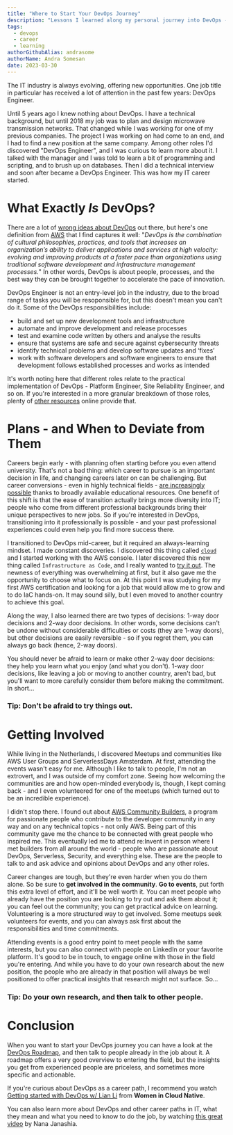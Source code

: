 ```yaml
---
title: "Where to Start Your DevOps Journey"
description: "Lessons I learned along my personal journey into DevOps - and good places to start your own."
tags:
  - devops
  - career
  - learning
authorGithubAlias: andrasome
authorName: Andra Somesan
date: 2023-03-30
---
```


The IT industry is always evolving, offering new opportunities. One job title in particular has received a lot of attention in the past few years: DevOps Engineer.

Until 5 years ago I knew nothing about DevOps. I have a technical background, but until 2018 my job was to plan and design microwave transmission networks. That changed while I was working for one of my previous companies. The project I was working on had come to an end, and I had to find a new position at the same company. Among other roles I'd discovered "DevOps Engineer", and I was curious to learn more about it. I talked with the manager and I was told to learn a bit of programming and scripting, and to brush up on databases. Then I did a technical interview and soon after became a DevOps Engineer. This was how my IT career started.

# What Exactly _Is_ DevOps?

There are a lot of [wrong ideas about DevOps](https://www.buildon.aws/posts/devops-wrong-answers-only) out there, but here's one definition from [AWS](https://aws.amazon.com/devops/what-is-devops/) that I find captures it well: "*DevOps is the combination of cultural philosophies, practices, and tools that increases an organization’s ability to deliver applications and services at high velocity: evolving and improving products at a faster pace than organizations using traditional software development and infrastructure management processes.*" In other words, DevOps is about people, processes, and the best way they can be brought together to accelerate the pace of innovation.

DevOps Engineer is not an entry-level job in the industry, due to the broad range of tasks you will be resoponsible for, but this doesn't mean you can't do it. Some of the DevOps responsibilities include:
 - build and set up new development tools and infrastructure
 - automate and improve development and release processes
 - test and examine code written by others and analyse the results
 - ensure that systems are safe and secure against cybersecurity threats
 - identify technical problems and develop software updates and ‘fixes’
 - work with software developers and software engineers to ensure that development follows established processes and works as intended

It's worth noting here that different roles relate to the practical implementation of DevOps - Platform Engineer, Site Reliability Engineer, and so on. If you're interested in a more granular breakdown of those roles, plenty of [other resources](https://launchdarkly.com/blog/sre-vs.-platform-engineering-vs.-devops/) online provide that. 

# Plans - and When to Deviate from Them
Careers begin early - with planning often starting before you even attend university. That's not a bad thing: which career to pursue is an important decision in life, and changing careers later on can be challenging. But career conversions - even in highly technical fields - [are increasingly possible](https://www.forbes.com/sites/carolinecastrillon/2023/02/26/why-non-linear-career-paths-are-the-future/?sh=74f7d2da13a9) thanks to broadly available educational resources. One benefit of this shift is that the ease of transition actually brings more diversity into IT; people who come from different professional backgrounds bring their unique perspectives to new jobs. So if you're interested in DevOps, transitioning into it professionally is possible - and your past professional experiences could even help you find more success there.

I transitioned to DevOps mid-career, but it required an always-learning mindset. I made constant discoveries. I discovered this thing called [`cloud`](https://www.buildon.aws/posts/what-is-the-cloud) and I started working with the AWS console. I later discovered this new thing called `Infrastructure as Code`, and I really wanted to [try it out](https://www.buildon.aws/tutorials/build-ci-cd-pipeline-iac-cloudformation). The newness of everything was overwhelming at first, but it also gave me the opportunity to choose what to focus on. At this point I was studying for my first AWS certification and looking for a job that would allow me to grow and to do IaC hands-on. It may sound silly, but I even moved to another country to achieve this goal. 

Along the way, I also learned there are two types of decisions: 1-way door decisions and 2-way door decisions. In other words, some decisions can't be undone without considerable difficulties or costs (they are 1-way doors), but other decisions are easily reversible - so if you regret them, you can always go back (hence, 2-way doors).

You should never be afraid to learn or make other 2-way door decisions: they help you learn what you enjoy (and what you don't). 1-way door decisions, like leaving a job or moving to another country, aren't bad, but you'll want to more carefully consider them before making the commitment. In short...

### Tip: Don't be afraid to try things out. 

# Getting Involved
While living in the Netherlands, I discovered Meetups and communities like AWS User Groups and ServerlessDays Amsterdam. At first, attending the events wasn't easy for me. Although I like to talk to people, I'm not an extrovert, and I was outside of my comfort zone. Seeing how welcoming the communities are and how open-minded everybody is, though, I kept coming back - and I even volunteered for one of the meetups (which turned out to be an incredible experience).

I didn't stop there. I found out about [AWS Community Builders](https://aws.amazon.com/developer/community/community-builders/), a program for passionate people who contribute to the developer community in any way and on any technical topics - not only AWS. Being part of this community gave me the chance to be connected with great people who inspired me. This eventually led me to attend re:Invent in person where I met builders from all around the world - people who are passionate about DevOps, Serverless, Security, and everything else. These are the people to talk to and ask advice and opinions about DevOps and any other roles.

Career changes are tough, but they're even harder when you do them alone. So be sure to **get involved in the community**. **Go to events**, put forth this extra level of effort, and it'll be well worth it. You can meet people who already have the position you are looking to try out and ask them about it; you can feel out the community; you can get practical advice on learning. Volunteering is a more structured way to get involved. Some meetups seek volunteers for events, and you can always ask first about the responsibilities and time commitments.

Attending events is a good entry point to meet people with the same interests, but you can also connect with people on LinkedIn or your favorite platform. It's good to be in touch, to engage online with those in the field you're entering. And while you have to do your own research about the new position, the people who are already in that position will always be well positioned to offer practical insights that research might not surface. So...

### Tip: Do your own research, and then talk to other people.

# Conclusion
When you want to start your DevOps journey you can have a look at the [DevOps Roadmap](https://roadmap.sh/devops), and then talk to people already in the job about it. A roadmap offers a very good overview to entering the field, but the insights you get from experienced people are priceless, and sometimes more specific and actionable.

If you're curious about DevOps as a career path, I recommend you watch [Getting started with DevOps w/ Lian Li](https://www.youtube.com/watch?v=fpglhplg-to) from **Women in Cloud Native**.

You can also learn more about DevOps and other career paths in IT, what they mean and what you need to know to do the job, by watching [this great video](https://www.youtube.com/watch?v=XmWkcePhf84&t=1486s) by Nana Janashia.
